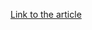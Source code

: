 [Link to the article](https://fieldeffect.com/blog/interpols-operation-synergia-ii-disrupts-22000-malicious-servers)
